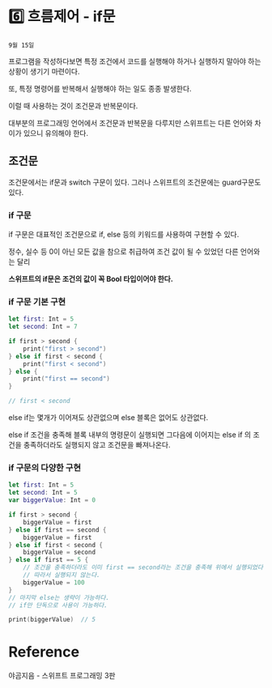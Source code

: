 # 6️⃣ 흐름제어 - if문

`9월 15일`

프로그램을 작성하다보면 특정 조건에서 코드를 실행해야 하거나 실행하지 말아야 하는 상황이 생기기 마련이다.

또, 특정 명령어를 반복해서 실행해야 하는 일도 종종 발생한다.

이럴 때 사용하는 것이 조건문과 반복문이다.

대부분의 프로그래밍 언어에서 조건문과 반복문을 다루지만 스위프트는 다른 언어와 차이가 있으니 유의해야 한다.

## 조건문

조건문에서는 if문과 switch 구문이 있다. 그러나 스위프트의 조건문에는 guard구문도 있다.

### if 구문

if 구문은 대표적인 조건문으로 if, else 등의 키워드를 사용하여 구현할 수 있다.

정수, 실수 등 0이 아닌 모든 값을 참으로 취급하여 조건 값이 될 수 있었던 다른 언어와는 달리 

**스위프트의 if문은 조건의 값이 꼭 Bool 타입이어야 한다.**

### if 구문 기본 구현

```swift
let first: Int = 5
let second: Int = 7

if first > second {
    print("first > second")
} else if first < second {
    print("first < second")
} else {
    print("first == second")
}

// first < second
```

else if는 몇개가 이어져도 상관없으며 else 블록은 없어도 상관없다.

else if 조건을 충족해 블록 내부의 명령문이 실행되면 그다음에 이어지는 else if 의 조건을 충족하더라도 실행되지 않고 조건문을 빠져나온다.

### if 구문의 다양한 구현

```swift
let first: Int = 5
let second: Int = 5
var biggerValue: Int = 0

if first > second {
    biggerValue = first
} else if first == second {
    biggerValue = first
} else if first < second {
    biggerValue = second
} else if first == 5 {
    // 조건을 충족하더라도 이미 first == second라는 조건을 충족해 위에서 실행되었다.
    // 따라서 실행되지 않는다.
    biggerValue = 100
}
// 마지막 else는 생략이 가능하다.
// if만 단독으로 사용이 가능하다.

print(biggerValue)  // 5
```

# Reference

야곰지음 - 스위프트 프로그래밍 3판
